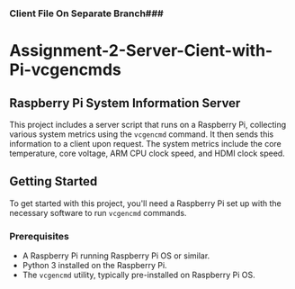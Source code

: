 ### Client File On Separate Branch###
# Assignment-2-Server-Cient-with-Pi-vcgencmds
## Raspberry Pi System Information Server

This project includes a server script that runs on a Raspberry Pi, collecting various system metrics using the `vcgencmd` command. It then sends this information to a client upon request. The system metrics include the core temperature, core voltage, ARM CPU clock speed, and HDMI clock speed.

## Getting Started

To get started with this project, you'll need a Raspberry Pi set up with the necessary software to run `vcgencmd` commands.

### Prerequisites

- A Raspberry Pi running Raspberry Pi OS or similar.
- Python 3 installed on the Raspberry Pi.
- The `vcgencmd` utility, typically pre-installed on Raspberry Pi OS.



